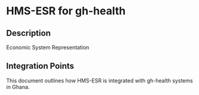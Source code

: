 # HMS-ESR for gh-health

## Description

Economic System Representation

## Integration Points

This document outlines how HMS-ESR is integrated with gh-health systems in Ghana.
